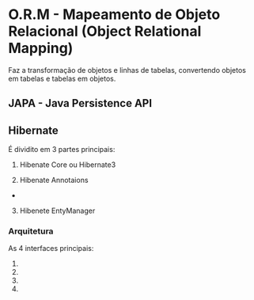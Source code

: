 # O.R.M - Mapeamento de Objeto Relacional (Object Relational Mapping)

Faz a transformação de objetos e linhas de tabelas, convertendo objetos em tabelas e tabelas em objetos.



## JAPA - Java Persistence API

## Hibernate


É dividito em 3 partes principais:

1. Hibenate Core ou Hibernate3

2. Hibenate Annotaions
-   
3. Hibenete EntyManager


### Arquitetura

As 4 interfaces principais:

1. 

2. 

3. 

4. 







